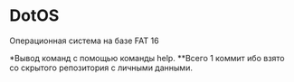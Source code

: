 # DotOS
Операционная система на базе FAT 16

*Вывод команд с помощью команды help.
**Всего 1 коммит ибо взято со скрытого репозитория с личными данными.